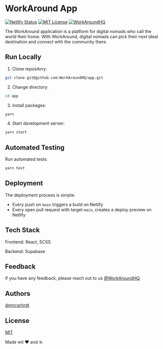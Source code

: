 # WorkAround App

[![Netlify Status](https://api.netlify.com/api/v1/badges/d4dead3a-cb33-46f8-a1f2-6ad5c183aa99/deploy-status)](https://app.netlify.com/sites/app-workaround/deploys)
[![MIT License](https://img.shields.io/apm/l/atomic-design-ui.svg?label=License&color=ffffff)](https://github.com/WorkAroundHQ/app/blob/main/LICENSE)
[![WorkAroundHQ](https://img.shields.io/twitter/follow/workaroundhq?label=Follow)](https://twitter.com/workaroundhq)

The WorkAround application is a platform for digital nomads who call the world their home. With WorkAround, digital nomads can pick their next ideal destination and connect with the community there.

## Run Locally

1. Clone repository:

```zsh
git clone git@github.com:WorkAroundHQ/app.git
```

2. Change directory:

```zsh
cd app
```

3. Install packages:

```zsh
yarn
```

4. Start development server:

```zsh
yarn start
```

## Automated Testing

Run automated tests:

```zsh
yarn test
```

## Deployment

The deployment process is simple:

- Every push on `main` triggers a build on Netlify
- Every open pull request with target `main`, creates a deploy preview on Netlify

## Tech Stack

Frontend: React, SCSS

Backend: Supabase



## Feedback

If you have any feedback, please reach out to us [@WorkAroundHQ](https://twitter.com/workaroundhq)

## Authors

[@mrcgrhrdt](https://www.github.com/mrcgrhrdt)

## License

[MIT](https://github.com/WorkAroundWorld/WorkAroundHQ/blob/main/LICENSE)

Made wit ❤️ and ☕️
